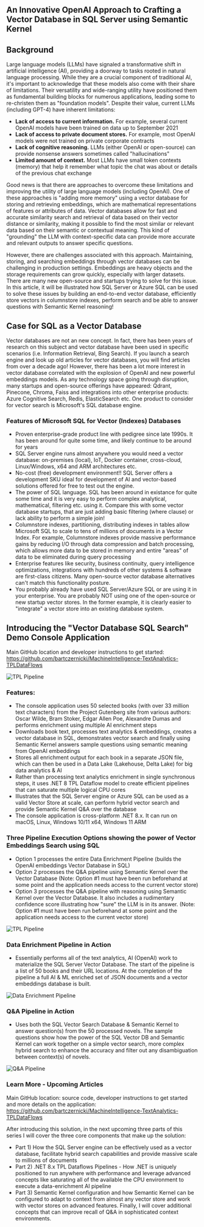 ## An Innovative OpenAI Approach to Crafting a Vector Database in SQL Server using Semantic Kernel

## Background

Large language models (LLMs) have signaled a transformative shift in artificial intelligence (AI), providing a doorway to tasks rooted in natural language processing. While they are a crucial component of traditional AI, it's important to acknowledge that these models also come with their share of limitations. Their versatility and wide-ranging utility have positioned them as fundamental building blocks for numerous applications, leading some to re-christen them as "foundation models". Despite their value, current LLMs (including GPT-4)
have inherent limitations:
* **Lack of access to current information.** For example, several current OpenAI models have been trained on data up to September 2021  
* **Lack of access to private document stores.** For example, most OpenAI models were not trained on private corporate contracts  
* **Lack of cognitive reasoning.** LLMs (either OpenAI or open-source) can provide nonsense answers sometimes called "hallucinations"  
* **Limited amount of context.** Most LLMs have small token contexts (memory) that help it remember what topic the chat was about or details of the previous chat exchange  

Good news is that there are approaches to overcome these limitations and improving the utility of large language models (including OpenAI). One of these approaches is "adding more memory" using a vector database for storing and retrieving embeddings, which are mathematical representations of features or attributes of data. Vector databases allow for fast and accurate similarity search and retrieval of data based on their vector distance or similarity, making it possible to find the most similar or relevant data based on their semantic or contextual meaning. This kind of "grounding" the LLM with context-specific data can provide more accurate and relevant outputs to answer specific questions.

However, there are challenges associated with this approach. Maintaining, storing, and searching embeddings through vector databases can be challenging in production settings. Embeddings are heavy objects and the storage requirements can grow quickly, especially with larger datasets. There are many new open-source and startups trying to solve for this issue. In this article, it will be illustrated how SQL Server or Azure SQL can be used to solve these issues by building an end-to-end vector database, efficiently store vectors in columnstore indexes, perform search and be able to answer questions with Semantic Kernel reasoning!

## Case for SQL as a Vector Database

Vector databases are not an new concept. In fact, there has been years of research on this subject and vector database have been used in specific scenarios (i.e. Information Retrieval, Bing Search).  If you launch a search engine and look up old articles for vector databases, you will find articles from over a decade ago! However, there has been a lot more interest in vector database correlated with the explosion of OpenAI and new powerful embeddings models. As any technology space going through disruption, many startups and open-source offerings have appeared: Qdrant, Pinecone, Chroma, Faiss and integrations into other enterprise products: Azure Cognitive Search, Redis, ElasticSearch etc. One product to consider for vector search is Microsoft's SQL database engine.

### Features of Microsoft SQL for Vector (Indexes) Databases
* Proven enterprise-grade product line with pedigree since late 1990s. It has been around for quite some time, and likely continue to be around for years
* SQL Server engine runs almost anywhere you would need a vector database: on-premises (local), IoT, Docker container, cross-cloud, Linux/Windows, x64 and ARM architectures etc.  
* No-cost (free) development environment!! SQL Server offers a development SKU ideal for development of AI and vector-based solutions offered for free to test out the engine.  
* The power of SQL language. SQL has been around in existance for quite some time and it is very easy to perform complex analytical, mathematical, filtering etc. using it. Compare this with some vector database startups, that are just adding basic filtering (where clause) or lack ability to perform a simple join!  
* Columnstore indexes, partitioning, distributing indexes in tables allow Microsoft SQL to scale to tens of millions of documents in a Vector Index. For example, Columnstore indexes provide massive performance gains by reducing I/O through data compression and batch processing, which allows more data to be stored in memory and entire "areas" of data to be eliminated during query processing  
* Enterprise features like security, business continuity, query intelligence optimizations, integrations with hundreds of other systems & software are first-class citizens. Many open-source vector database alternatives can't match this functionality posture.  
* You probably already have used SQL Server/Azure SQL or are using it in your enterprise. You are probably NOT using one of the open-source or new startup vector stores. In the former example, it is clearly easier to "integrate" a vector store into an existing database system.  

## Introducing the "Vector Database SQL Search" Demo Console Application  

Main GitHub location and developer instructions to get started:  
https://github.com/bartczernicki/MachineIntelligence-TextAnalytics-TPLDataFlows  

![TPL Pipeline](https://raw.githubusercontent.com/bartczernicki/Articles/main/20230507-AnInnovativeOpenAIApproachtoCraftingaVectorDatabaseinSQLServerandusingSemanticKernel/Images/TPLDataFlows-Pipeline.png)  

### Features:
* The console application uses 50 selected books (with over 33 million text characters) from the Project Gutenberg site from various authors: Oscar Wilde, Bram Stoker, Edgar Allen Poe, Alexandre Dumas and performs enrichment using multiple AI enrichment steps
* Downloads book text, processes text analytics & embeddings, creates a vector database in SQL, demonstrates vector search and finally using Semantic Kernel answers sample questions using semantic meaning from OpenAI embeddings
* Stores all enrichment output for each book in a separate JSON file, which can then be used in a Data Lake (Lakehouse, Delta Lake) for big data analytics & AI
* Rather than processing text analytics enrichment in single synchronous steps, it uses .NET 8 TPL Dataflow model to create efficient pipelines that can saturate multiple logical CPU cores  
* Illustrates that the SQL Server engine or Azure SQL can be used as a valid Vector Store at scale, can perform hybrid vector search and provide Semantic Kernel Q&A over the database
* The console application is cross-platform .NET 8.x. It can run on macOS, Linux, Windows 10/11 x64, Windows 11 ARM

### Three Pipeline Execution Options showing the power of Vector Embeddings Search using SQL
* Option 1 processes the entire Data Enrichment Pipeline (builds the OpenAI embeddings Vector Database in SQL)  
* Option 2 processes the Q&A pipeline using Semantic Kernel over the Vector Database (Note: Option #1 must have been run beforehand at some point and the application needs access to the current vector store)  
* Option 3 processes the Q&A pipeline with reasoning using Semantic Kernel over the Vector Database. It also includes a rudimentary confidence score illustrating how "sure" the LLM is in its answer. (Note: Option #1 must have been run beforehand at some point and the application needs access to the current vector store)  

![TPL Pipeline](https://raw.githubusercontent.com/bartczernicki/Articles/main/20230507-AnInnovativeOpenAIApproachtoCraftingaVectorDatabaseinSQLServerandusingSemanticKernel/Images/TPLDataFlows-ConsoleApp.png)  

### Data Enrichment Pipeline in Action  
* Essentially performs all of the text analytics, AI (OpenAI) work to materialize the SQL Server Vector Database. The start of the pipeline is a list of 50 books and their URL locations. At the completion of the pipeline a full AI & ML enriched set of JSON documents and a vector embeddings database is built.  

![Data Enrichment Pipeline](https://raw.githubusercontent.com/bartczernicki/Articles/main/20230507-AnInnovativeOpenAIApproachtoCraftingaVectorDatabaseinSQLServerandusingSemanticKernel/Images/TPLVectorEmbeddingsProcessingConsole.gif)  

### Q&A Pipeline in Action  
* Uses both the SQL Vector Search Database & Semantic Kernel to answer question(s) from the 50 processed novels. The sample questions show how the power of the SQL Vector DB and Semantic Kernel can work together on a simple vector search, more complex hybrid search to enhance the accuracy and filter out any disambiguation between context(s) of novels.

![Q&A Pipeline](https://raw.githubusercontent.com/bartczernicki/Articles/main/20230507-AnInnovativeOpenAIApproachtoCraftingaVectorDatabaseinSQLServerandusingSemanticKernel/Images/TPLDataFlows-Pipeline-Finish.png)  

### Learn More - Upcoming Articles

Main GitHub location: source code, developer instructions to get started and more details on the application:  
https://github.com/bartczernicki/MachineIntelligence-TextAnalytics-TPLDataFlows  

After introducing this solution, in the next upcoming three parts of this series I will cover the three core components that make up the solution:  
* Part 1) How the SQL Server engine can be effectively used as a vector database, facilitate hybrid search capabilities and provide massive scale to millions of documents  
* Part 2) .NET 8.x TPL Dataflows Pipelines - How .NET is uniquely positioned to run anywhere with performance and leverage advanced concepts like saturating all of the available the CPU environment to execute a data-enrichment AI pipeline  
* Part 3) Semantic Kernel configuration and how Semantic Kernel can be configured to adapt to context from almost any vector store and work with vector stores on advanced features. Finally, I will cover additional concepts that can improve recall of Q&A in sophisticated context environments.  

